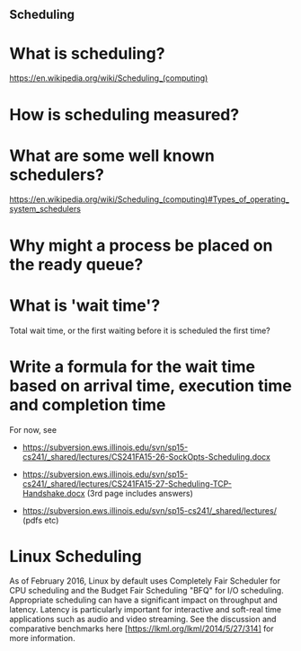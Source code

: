 ## Scheduling
# What is scheduling?
https://en.wikipedia.org/wiki/Scheduling_(computing)

# How is scheduling measured?

# What are some well known schedulers?
https://en.wikipedia.org/wiki/Scheduling_(computing)#Types_of_operating_system_schedulers


# Why might a process be placed on the ready queue?

# What is 'wait time'? 
Total wait time, or the first waiting before it is scheduled the first time?

# Write a formula for the wait time based on arrival time, execution time and completion time

For now, see 
* https://subversion.ews.illinois.edu/svn/sp15-cs241/_shared/lectures/CS241FA15-26-SockOpts-Scheduling.docx
* https://subversion.ews.illinois.edu/svn/sp15-cs241/_shared/lectures/CS241FA15-27-Scheduling-TCP-Handshake.docx
(3rd page includes answers)

* https://subversion.ews.illinois.edu/svn/sp15-cs241/_shared/lectures/  (pdfs etc)

# Linux Scheduling
As of February 2016, Linux by default uses Completely Fair Scheduler for CPU scheduling and the Budget Fair Scheduling "BFQ" for I/O scheduling. Appropriate scheduling can have a significant impact on throughput and latency. Latency is particularly important for interactive and soft-real time applications such as audio and video streaming. See the discussion and comparative benchmarks here [https://lkml.org/lkml/2014/5/27/314] for more information.

